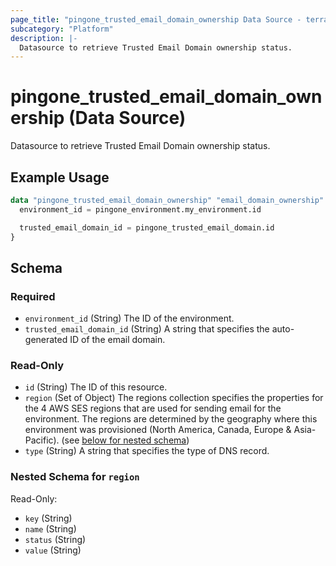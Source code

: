 ```yaml
---
page_title: "pingone_trusted_email_domain_ownership Data Source - terraform-provider-pingone"
subcategory: "Platform"
description: |-
  Datasource to retrieve Trusted Email Domain ownership status.
---
```


# pingone_trusted_email_domain_ownership (Data Source)

Datasource to retrieve Trusted Email Domain ownership status.

## Example Usage

```terraform
data "pingone_trusted_email_domain_ownership" "email_domain_ownership" {
  environment_id = pingone_environment.my_environment.id

  trusted_email_domain_id = pingone_trusted_email_domain.id
}
```

<!-- schema generated by tfplugindocs -->
## Schema

### Required

- `environment_id` (String) The ID of the environment.
- `trusted_email_domain_id` (String) A string that specifies the auto-generated ID of the email domain.

### Read-Only

- `id` (String) The ID of this resource.
- `region` (Set of Object) The regions collection specifies the properties for the 4 AWS SES regions that are used for sending email for the environment. The regions are determined by the geography where this environment was provisioned (North America, Canada, Europe & Asia-Pacific). (see [below for nested schema](#nestedatt--region))
- `type` (String) A string that specifies the type of DNS record.

<a id="nestedatt--region"></a>
### Nested Schema for `region`

Read-Only:

- `key` (String)
- `name` (String)
- `status` (String)
- `value` (String)
